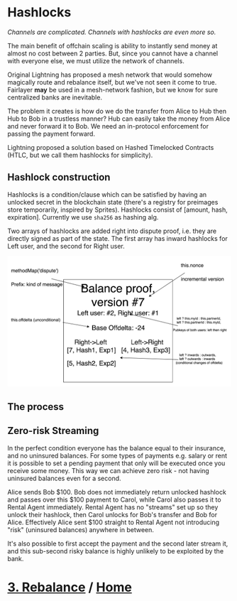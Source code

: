 # Hashlocks

_Channels are complicated. Channels with hashlocks are even more so._

The main benefit of offchain scaling is ability to instantly send money at almost no cost between 2 parties. But, since you cannot have a channel with everyone else, we must utilize the network of channels.

Original Lightning has proposed a mesh network that would somehow magically route and rebalance itself, but we've not seen it come to true. Fairlayer **may** be used in a mesh-network fashion, but we know for sure centralized banks are inevitable.

The problem it creates is how do we do the transfer from Alice to Hub then Hub to Bob in a trustless manner? Hub can easily take the money from Alice and never forward it to Bob. We need an in-protocol enforcement for passing the payment forward.

Lightning proposed a solution based on Hashed Timelocked Contracts (HTLC, but we call them hashlocks for simplicity).

## Hashlock construction

Hashlocks is a condition/clause which can be satisfied by having an unlocked secret in the blockchain state (there's a registry for preimages store temporarily, inspired by Sprites). Hashlocks consist of [amount, hash, expiration]. Currently we use `sha256` as hashing alg.

Two arrays of hashlocks are added right into dispute proof, i.e. they are directly signed as part of the state. The first array has inward hashlocks for Left user, and the second for Right user.

![/img/proof.png](/img/proof.png)

## The process

## Zero-risk Streaming

In the perfect condition everyone has the balance equal to their insurance, and no uninsured balances. For some types of payments e.g. salary or rent it is possible to set a pending payment that only will be executed once you receive some money. This way we can achieve zero risk - not having uninsured balances even for a second.

Alice sends Bob $100. Bob does not immediately return unlocked hashlock and passes over this $100 payment to Carol, while Carol also passes it to Rental Agent immediately. Rental Agent has no "streams" set up so they unlock their hashlock, then Carol unlocks for Bob's transfer and Bob for Alice. Effectively Alice sent $100 straight to Rental Agent not introducing "risk" (uninsured balances) anywhere in between.

It's also possible to first accept the payment and the second later stream it, and this sub-second risky balance is highly unlikely to be exploited by the bank.

# [3. Rebalance](/03_rebalance.md) / [Home](/README.md)
